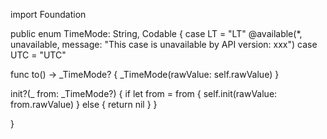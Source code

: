 import Foundation

public enum TimeMode: String, Codable {
    case LT = "LT"
@available(*, unavailable, message: "This case is unavailable by API version: xxx")
case UTC = "UTC"

func to() -> _TimeMode? {
    _TimeMode(rawValue: self.rawValue)
}

init?(_ from: _TimeMode?) {
    if let from = from {
        self.init(rawValue: from.rawValue)
    } else {
        return nil
    }
}

}
